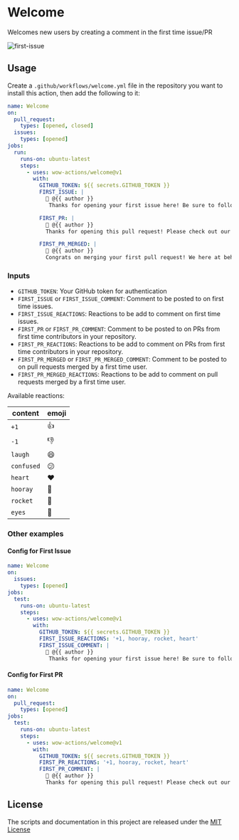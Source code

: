 # Welcome

Welcomes new users by creating a comment in the first time issue/PR

![first-issue](https://github.com/wow-actions/welcome/blob/master/screenshots/first-issue.jpg?raw=true)

## Usage

Create a `.github/workflows/welcome.yml` file in the repository you want to install this action, then add the following to it:

```yml
name: Welcome
on:
  pull_request:
    types: [opened, closed]
  issues:
    types: [opened]
jobs:
  run:
    runs-on: ubuntu-latest
    steps:
      - uses: wow-actions/welcome@v1
        with:
          GITHUB_TOKEN: ${{ secrets.GITHUB_TOKEN }}
          FIRST_ISSUE: |
            👋 @{{ author }}
             Thanks for opening your first issue here! Be sure to follow the issue template!

          FIRST_PR: |
            👋 @{{ author }}
            Thanks for opening this pull request! Please check out our contributing guidelines.

          FIRST_PR_MERGED: |
            🎉 @{{ author }}
            Congrats on merging your first pull request! We here at behaviorbot are proud of you!
```

### Inputs

- `GITHUB_TOKEN`: Your GitHub token for authentication
- `FIRST_ISSUE` or `FIRST_ISSUE_COMMENT`: Comment to be posted to on first time issues.
- `FIRST_ISSUE_REACTIONS`: Reactions to be add to comment on first time issues.
- `FIRST_PR` or `FIRST_PR_COMMENT`: Comment to be posted to on PRs from first time contributors in your repository.
- `FIRST_PR_REACTIONS`: Reactions to be add to comment on PRs from first time contributors in your repository.
- `FIRST_PR_MERGED` or `FIRST_PR_MERGED_COMMENT`: Comment to be posted to on pull requests merged by a first time user.
- `FIRST_PR_MERGED_REACTIONS`: Reactions to be add to comment on pull requests merged by a first time user.

Available reactions:

| content    | emoji |
| ---------- | ----- |
| `+1`       | 👍    |
| `-1`       | 👎    |
| `laugh`    | 😄    |
| `confused` | 😕    |
| `heart`    | ❤️    |
| `hooray`   | 🎉    |
| `rocket`   | 🚀    |
| `eyes`     | 👀    |

### Other examples

#### Config for First Issue

```yml
name: Welcome
on:
  issues:
    types: [opened]
jobs:
  test:
    runs-on: ubuntu-latest
    steps:
      - uses: wow-actions/welcome@v1
        with:
          GITHUB_TOKEN: ${{ secrets.GITHUB_TOKEN }}
          FIRST_ISSUE_REACTIONS: '+1, hooray, rocket, heart'
          FIRST_ISSUE_COMMENT: |
            👋 @{{ author }}
             Thanks for opening your first issue here! Be sure to follow the issue template!
```

#### Config for First PR

```yml
name: Welcome
on:
  pull_request:
    types: [opened]
jobs:
  test:
    runs-on: ubuntu-latest
    steps:
      - uses: wow-actions/welcome@v1
        with:
          GITHUB_TOKEN: ${{ secrets.GITHUB_TOKEN }}
          FIRST_PR_REACTIONS: '+1, hooray, rocket, heart'
          FIRST_PR_COMMENT: |
            👋 @{{ author }}
            Thanks for opening this pull request! Please check out our contributing guidelines.
```

## License

The scripts and documentation in this project are released under the [MIT License](LICENSE)
